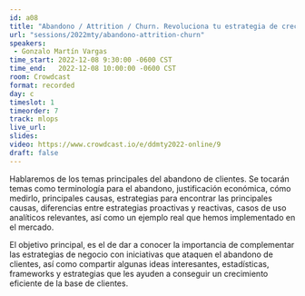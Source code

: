 ```yaml
---
id: a08
title: "Abandono / Attrition / Churn. Revoluciona tu estrategia de crecimiento de clientes"
url: "sessions/2022mty/abandono-attrition-churn"
speakers:
 - Gonzalo Martín Vargas
time_start: 2022-12-08 9:30:00 -0600 CST
time_end:   2022-12-08 10:00:00 -0600 CST
room: Crowdcast
format: recorded
day: c
timeslot: 1
timeorder: 7
track: mlops
live_url: 
slides: 
video: https://www.crowdcast.io/e/ddmty2022-online/9
draft: false
---
```


Hablaremos de los temas principales del abandono de clientes. Se tocarán temas como terminología para el abandono, justificación económica, cómo medirlo, principales causas, estrategias para encontrar las principales causas, diferencias entre estrategias proactivas y reactivas, casos de uso analíticos relevantes, así como un ejemplo real que hemos implementado en el mercado.

El objetivo principal, es el de dar a conocer la importancia de complementar las estrategias de negocio con iniciativas que ataquen el abandono de clientes, así como compartir algunas ideas interesantes, estadísticas, frameworks y estrategias que les ayuden a conseguir un crecimiento eficiente de la base de clientes.


